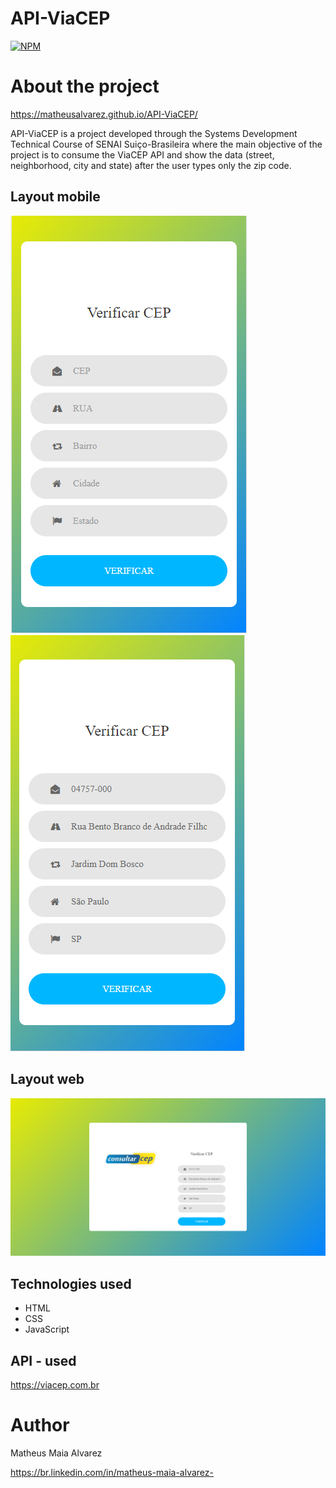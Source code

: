 # API-ViaCEP
[![NPM](https://img.shields.io/npm/l/react)](https://github.com/MatheusAlvarez/API-ViaCEP/blob/main/LICENSE) 

# About the project
https://matheusalvarez.github.io/API-ViaCEP/

API-ViaCEP is a project developed through the Systems Development Technical Course of SENAI Suiço-Brasileira where the main objective of the project is to consume the ViaCEP API and show the data (street, neighborhood, city and state) after the user types only the zip code.

## Layout mobile
![Mobile 1](https://github.com/MatheusAlvarez/API-ViaCEP/blob/main/_assets/mobile1.png) ![Mobile 2](https://github.com/MatheusAlvarez/API-ViaCEP/blob/main/_assets/mobile.png)

## Layout web
![Web 1](https://github.com/MatheusAlvarez/API-ViaCEP/blob/main/_assets/web.png)

## Technologies used
- HTML
- CSS
- JavaScript

## API - used
https://viacep.com.br

# Author
Matheus Maia Alvarez

https://br.linkedin.com/in/matheus-maia-alvarez-

